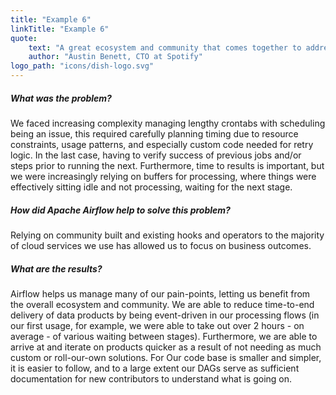 ```yaml
---
title: "Example 6"
linkTitle: "Example 6"
quote:
    text: "A great ecosystem and community that comes together to address about any batch data pipeline need."
    author: "Austin Benett, CTO at Spotify"
logo_path: "icons/dish-logo.svg"
---
```


##### What was the problem?
We faced increasing complexity managing lengthy crontabs with scheduling being an issue, this required carefully planning timing due to resource constraints, usage patterns, and especially custom code needed for retry logic.  In the last case, having to verify success of previous jobs and/or steps prior to running the next.  Furthermore, time to results is important, but we were increasingly relying on buffers for processing, where things were effectively sitting idle and not processing, waiting for the next stage.

##### How did Apache Airflow help to solve this problem?
Relying on community built and existing hooks and operators to the majority of cloud services we use has allowed us to focus on business outcomes.

##### What are the results?
Airflow helps us manage many of our pain-points, letting us benefit from the overall ecosystem and
community.  We are able to reduce time-to-end delivery of data products by being event-driven in our
processing flows (in our first usage, for example, we were able to take out over 2 hours - on average - of various
waiting between stages).  Furthermore, we are able to arrive at and iterate on products quicker as a result of
not needing as much custom or roll-our-own solutions.  For Our code base is smaller and simpler, it is easier to
follow, and to a large extent our DAGs serve as sufficient documentation for new contributors to understand
what is going on.
